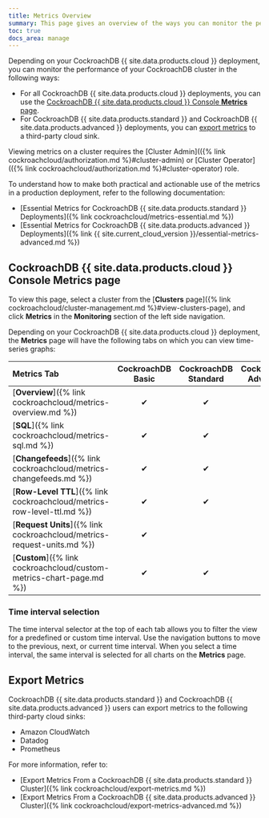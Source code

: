 ```yaml
---
title: Metrics Overview
summary: This page gives an overview of the ways you can monitor the performance of your Cloud cluster's SQL queries.
toc: true
docs_area: manage
---
```


Depending on your CockroachDB {{ site.data.products.cloud }} deployment, you can monitor the performance of your CockroachDB cluster in the following ways:

- For all CockroachDB {{ site.data.products.cloud }} deployments, you can use the [CockroachDB {{ site.data.products.cloud }} Console **Metrics** page](#cockroachdb-cloud-console-metrics-page).
- For CockroachDB {{ site.data.products.standard }} and CockroachDB {{ site.data.products.advanced }} deployments, you can [export metrics](#export-metrics) to a third-party cloud sink.

Viewing metrics on a cluster requires the [Cluster Admin](({% link cockroachcloud/authorization.md %}#cluster-admin) or [Cluster Operator](({% link cockroachcloud/authorization.md %}#cluster-operator) role.

To understand how to make both practical and actionable use of the metrics in a production deployment, refer to the following documentation:

- [Essential Metrics for CockroachDB {{ site.data.products.standard }} Deployments]({% link cockroachcloud/metrics-essential.md %})
- [Essential Metrics for CockroachDB {{ site.data.products.advanced }} Deployments]({% link {{ site.current_cloud_version }}/essential-metrics-advanced.md %})

## CockroachDB {{ site.data.products.cloud }} Console Metrics page

To view this page, select a cluster from the [**Clusters** page]({% link cockroachcloud/cluster-management.md %}#view-clusters-page), and click **Metrics** in the **Monitoring** section of the left side navigation.

Depending on your CockroachDB {{ site.data.products.cloud }} deployment, the **Metrics** page will have the following tabs on which you can view time-series graphs:

 Metrics Tab | CockroachDB Basic | CockroachDB Standard | CockroachDB Advanced
:------------|:--------------------:|:--------------------:|:-----------------:
 [**Overview**]({% link cockroachcloud/metrics-overview.md %}) | ✔ | ✔ | ✔
 [**SQL**]({% link cockroachcloud/metrics-sql.md %}) | ✔ | ✔ | ✔
 [**Changefeeds**]({% link cockroachcloud/metrics-changefeeds.md %}) | ✔ | ✔ | ✔
 [**Row-Level TTL**]({% link cockroachcloud/metrics-row-level-ttl.md %}) | ✔ | ✔ | ✔
 [**Request Units**]({% link cockroachcloud/metrics-request-units.md %}) | ✔ |  |
 [**Custom**]({% link cockroachcloud/custom-metrics-chart-page.md %}) | ✔ | ✔ | ✔

### Time interval selection

The time interval selector at the top of each tab allows you to filter the view for a predefined or custom time interval. Use the navigation buttons to move to the previous, next, or current time interval. When you select a time interval, the same interval is selected for all charts on the **Metrics** page.

## Export Metrics

CockroachDB {{ site.data.products.standard }} and CockroachDB {{ site.data.products.advanced }} users can export metrics to the following third-party cloud sinks:

- Amazon CloudWatch
- Datadog
- Prometheus

For more information, refer to:

- [Export Metrics From a CockroachDB {{ site.data.products.standard }} Cluster]({% link cockroachcloud/export-metrics.md %})
- [Export Metrics From a CockroachDB {{ site.data.products.advanced }} Cluster]({% link cockroachcloud/export-metrics-advanced.md %})
